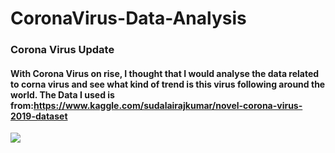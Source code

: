 # CoronaVirus-Data-Analysis

### Corona Virus Update

#### With Corona Virus on rise, I thought that I would analyse the data related to corna virus and see what kind of trend is this virus following around the world. The Data I used is from:https://www.kaggle.com/sudalairajkumar/novel-corona-virus-2019-dataset
<img src='https://cdn.cnn.com/cnnnext/dam/assets/200130165125-corona-virus-cdc-image-exlarge-tease.jpg'>
